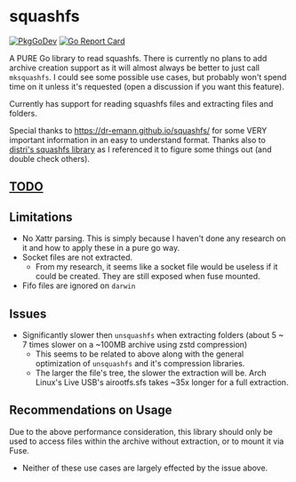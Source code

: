 # squashfs

[![PkgGoDev](https://pkg.go.dev/badge/github.com/CalebQ42/squashfs)](https://pkg.go.dev/github.com/CalebQ42/squashfs) [![Go Report Card](https://goreportcard.com/badge/github.com/CalebQ42/squashfs)](https://goreportcard.com/report/github.com/CalebQ42/squashfs)

A PURE Go library to read squashfs. There is currently no plans to add archive creation support as it will almost always be better to just call `mksquashfs`. I could see some possible use cases, but probably won't spend time on it unless it's requested (open a discussion if you want this feature).

Currently has support for reading squashfs files and extracting files and folders.

Special thanks to <https://dr-emann.github.io/squashfs/> for some VERY important information in an easy to understand format.
Thanks also to [distri's squashfs library](https://github.com/distr1/distri/tree/master/internal/squashfs) as I referenced it to figure some things out (and double check others).

## [TODO](https://github.com/CalebQ42/squashfs/projects/1?fullscreen=true)

## Limitations

* No Xattr parsing. This is simply because I haven't done any research on it and how to apply these in a pure go way.
* Socket files are not extracted.
  * From my research, it seems like a socket file would be useless if it could be created. They are still exposed when fuse mounted.
* Fifo files are ignored on `darwin`

## Issues

* Significantly slower then `unsquashfs` when extracting folders (about 5 ~ 7 times slower on a ~100MB archive using zstd compression)
  * This seems to be related to above along with the general optimization of `unsquashfs` and it's compression libraries.
  * The larger the file's tree, the slower the extraction will be. Arch Linux's Live USB's airootfs.sfs takes ~35x longer for a full extraction.

## Recommendations on Usage

Due to the above performance consideration, this library should only be used to access files within the archive without extraction, or to mount it via Fuse.

* Neither of these use cases are largely effected by the issue above.
